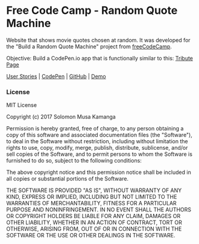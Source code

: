 # Free Code Camp - Random Quote Machine

Website that shows movie quotes chosen at random.  It was developed for the "Build a Random Quote Machine" project from [freeCodeCamp](https://www.freecodecamp.org).

Objective: Build a CodePen.io app that is functionally similar to this: [Tribute Page](https://codepen.io/freeCodeCamp/full/ONjoLe)

[User Stories](https://www.freecodecamp.org/challenges/build-a-random-quote-machine) | [CodePen](https://codepen.io/solomonkamanga/pen/japYRV) | [GitHub](hhttps://github.com/solomonkamanga/random-quote-machine) | [Demo](https://solomonkamanga.github.io/random-quote-machine)


### License

MIT License

Copyright (c) 2017 Solomon Musa Kamanga

Permission is hereby granted, free of charge, to any person obtaining a copy
of this software and associated documentation files (the "Software"), to deal
in the Software without restriction, including without limitation the rights
to use, copy, modify, merge, publish, distribute, sublicense, and/or sell
copies of the Software, and to permit persons to whom the Software is
furnished to do so, subject to the following conditions:

The above copyright notice and this permission notice shall be included in all
copies or substantial portions of the Software.

THE SOFTWARE IS PROVIDED "AS IS", WITHOUT WARRANTY OF ANY KIND, EXPRESS OR
IMPLIED, INCLUDING BUT NOT LIMITED TO THE WARRANTIES OF MERCHANTABILITY,
FITNESS FOR A PARTICULAR PURPOSE AND NONINFRINGEMENT. IN NO EVENT SHALL THE
AUTHORS OR COPYRIGHT HOLDERS BE LIABLE FOR ANY CLAIM, DAMAGES OR OTHER
LIABILITY, WHETHER IN AN ACTION OF CONTRACT, TORT OR OTHERWISE, ARISING FROM,
OUT OF OR IN CONNECTION WITH THE SOFTWARE OR THE USE OR OTHER DEALINGS IN THE
SOFTWARE.


